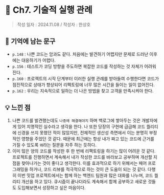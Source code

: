 # 🔖 Ch7. 기술적 실행 관례

> 작성 일자 : 2024.11.08 / 작성자 : 한상호
## 💫 기억에 남는 문구
- `p.148` : 나쁜 코드는 암과도 같다. 처음에는 발견하기 어렵지만 문제로 드러난 이후에는 대응하기가 어렵다.
- `p.156` : 테스트가 코딩 방향을 주도하면 복잡한 코드를 작성하는 것 자체가 어려워진다.
- `p.160` : 프로젝트의 시작 단계부터 이러한 실행 관례를 받아들여 수행한다면 코드가 점진적으로 상태가 향상되어 리펙토링에 너무 많은 시간을 들이는 일이 없어진다.
- `p.162` : 우리는 지속적으로 일하는 더 나은 방법을 찾고 고객을 만족시켜야 한다.

## 💡 느낀 점
1. 나쁜 코드를 발견했는데도 `나중에 해결해야지` 하며 백로그에 쌓아두는 것은 개발자에게 있어 치명적인 실수라고 생각을 한다. 나 또한 당장의 구현에 급급해 코드 퀄리티에 신경을 쓰지 못했던 적이 많았지만, 전체적인 생산성 측면에서 이는 분명히 부정적인 영향을 주었던 것 같다. 때문에 최근에는 항상 내가 짜고 있는 코드에 근거를 가질 수 있도록 `왜`라는 질문을 자주 하는 듯하다.
2. 이미 많은 양의 코드를 작성한 후 한 번에 리팩토링을 하기는 많이 어려운 것 같다. 프로젝트를 진행하면서 계속해서 내가 작성한 코드를 바라보고 공부하며 개선할 지점을 찾아나가는 것이 좋다고 생각한다. 이를 효과적으로 하기 위해서는 페어 프로그래밍을 하거나, 코드 리뷰를 적극적으로 하는 것이 큰 도움이 되는 것 같다. 다행히 이번 밋업 프로젝트에서는 함께 하는 백엔드 팀원과 많은 대화를 나누며, 코드 퀄리티 개선을 하고 있다. 큐시즘이 끝나더라도 계속해서 함께 공부하고 새로운 것들도 도입해보면서 성장하고 싶은 마음이다. 